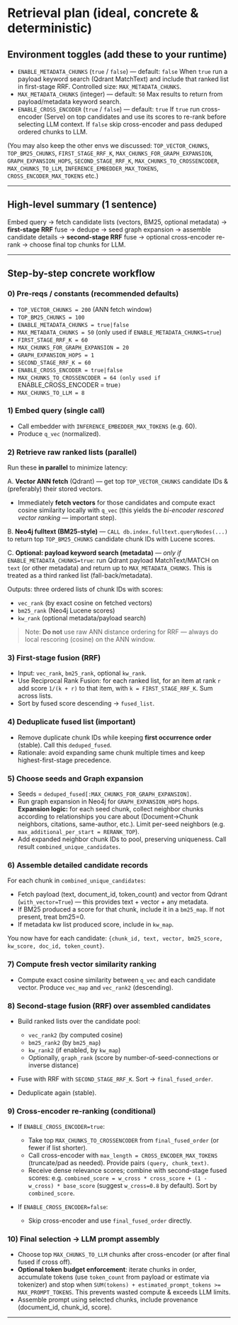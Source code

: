 # Retrieval plan (ideal, concrete & deterministic)

## Environment toggles (add these to your runtime)

* `ENABLE_METADATA_CHUNKS` (`true` / `false`) — default: `false`
  When `true` run a payload keyword search (Qdrant MatchText) and include that ranked list in first-stage RRF. Controlled size: `MAX_METADATA_CHUNKS`.
* `MAX_METADATA_CHUNKS` (integer) — default: `50`
  Max results to return from payload/metadata keyword search.
* `ENABLE_CROSS_ENCODER` (`true` / `false`) — default: `true`
  If `true` run cross-encoder (Serve) on top candidates and use its scores to re-rank before selecting LLM context. If `false` skip cross-encoder and pass deduped ordered chunks to LLM.

(You may also keep the other envs we discussed: `TOP_VECTOR_CHUNKS`, `TOP_BM25_CHUNKS`, `FIRST_STAGE_RRF_K`, `MAX_CHUNKS_FOR_GRAPH_EXPANSION`, `GRAPH_EXPANSION_HOPS`, `SECOND_STAGE_RRF_K`, `MAX_CHUNKS_TO_CROSSENCODER`, `MAX_CHUNKS_TO_LLM`, `INFERENCE_EMBEDDER_MAX_TOKENS`, `CROSS_ENCODER_MAX_TOKENS` etc.)

---

## High-level summary (1 sentence)

Embed query → fetch candidate lists (vectors, BM25, optional metadata) → **first-stage RRF** fuse → dedupe → seed graph expansion → assemble candidate details → **second-stage RRF** fuse → optional cross-encoder re-rank → choose final top chunks for LLM.

---

## Step-by-step concrete workflow

### 0) Pre-reqs / constants (recommended defaults)

* `TOP_VECTOR_CHUNKS = 200` (ANN fetch window)
* `TOP_BM25_CHUNKS = 100`
* `ENABLE_METADATA_CHUNKS = true|false`
* `MAX_METADATA_CHUNKS = 50` (only used if `ENABLE_METADATA_CHUNKS=true`)
* `FIRST_STAGE_RRF_K = 60`
* `MAX_CHUNKS_FOR_GRAPH_EXPANSION = 20`
* `GRAPH_EXPANSION_HOPS = 1`
* `SECOND_STAGE_RRF_K = 60`
* `ENABLE_CROSS_ENCODER = true|false` 
* `MAX_CHUNKS_TO_CROSSENCODER = 64 (only used if `ENABLE_CROSS_ENCODER = true`)`
* `MAX_CHUNKS_TO_LLM = 8`


### 1) Embed query (single call)

* Call embedder with `INFERENCE_EMBEDDER_MAX_TOKENS` (e.g. 60).
* Produce `q_vec` (normalized).

### 2) Retrieve raw ranked lists (parallel)

Run these **in parallel** to minimize latency:

A. **Vector ANN fetch** (Qdrant) — get top `TOP_VECTOR_CHUNKS` candidate IDs & (preferably) their stored vectors.

* Immediately **fetch vectors** for those candidates and compute exact cosine similarity locally with `q_vec` (this yields the *bi-encoder rescored vector ranking* — important step).

B. **Neo4j fulltext (BM25-style)** — `CALL db.index.fulltext.queryNodes(...)` to return top `TOP_BM25_CHUNKS` candidate chunk IDs with Lucene scores.

C. **Optional: payload keyword search (metadata)** — *only if* `ENABLE_METADATA_CHUNKS=true`: run Qdrant payload MatchText/MATCH on `text` (or other metadata) and return up to `MAX_METADATA_CHUNKS`. This is treated as a third ranked list (fall-back/metadata).

Outputs: three ordered lists of chunk IDs with scores:

* `vec_rank` (by exact cosine on fetched vectors)
* `bm25_rank` (Neo4j Lucene scores)
* `kw_rank` (optional metadata/payload search)

> Note: **Do not** use raw ANN distance ordering for RRF — always do local rescoring (cosine) on the ANN window.

### 3) First-stage fusion (RRF)

* Input: `vec_rank`, `bm25_rank`, optional `kw_rank`.
* Use Reciprocal Rank Fusion: for each ranked list, for an item at rank `r` add score `1/(k + r)` to that item, with `k = FIRST_STAGE_RRF_K`. Sum across lists.
* Sort by fused score descending → `fused_list`.

### 4) Deduplicate fused list (important)

* Remove duplicate chunk IDs while keeping **first occurrence order** (stable). Call this `deduped_fused`.
* Rationale: avoid expanding same chunk multiple times and keep highest-first-stage precedence.

### 5) Choose seeds and Graph expansion

* Seeds = `deduped_fused[:MAX_CHUNKS_FOR_GRAPH_EXPANSION]`.
* Run graph expansion in Neo4j for `GRAPH_EXPANSION_HOPS` hops. **Expansion logic:** for each seed chunk, collect neighbor chunks according to relationships you care about (Document→Chunk neighbors, citations, same-author, etc.). Limit per-seed neighbors (e.g. `max_additional_per_start = RERANK_TOP`).
* Add expanded neighbor chunk IDs to pool, preserving uniqueness. Call result `combined_unique_candidates`.

### 6) Assemble detailed candidate records

For each chunk in `combined_unique_candidates`:

* Fetch payload (text, document_id, token_count) and vector from Qdrant (`with_vector=True`) — this provides text + vector + any metadata.
* If BM25 produced a score for that chunk, include it in a `bm25_map`. If not present, treat bm25=0.
* If metadata kw list produced score, include in `kw_map`.

You now have for each candidate: `{chunk_id, text, vector, bm25_score, kw_score, doc_id, token_count}`.

### 7) Compute fresh vector similarity ranking

* Compute exact cosine similarity between `q_vec` and each candidate vector. Produce `vec_map` and `vec_rank2` (descending).

### 8) Second-stage fusion (RRF) over assembled candidates

* Build ranked lists over the candidate pool:

  * `vec_rank2` (by computed cosine)
  * `bm25_rank2` (by `bm25_map`)
  * `kw_rank2` (if enabled, by `kw_map`)
  * Optionally, `graph_rank` (score by number-of-seed-connections or inverse distance)
* Fuse with RRF with `SECOND_STAGE_RRF_K`. Sort -> `final_fused_order`.
* Deduplicate again (stable).

### 9) Cross-encoder re-ranking (conditional)

* If `ENABLE_CROSS_ENCODER=true`:

  * Take top `MAX_CHUNKS_TO_CROSSENCODER` from `final_fused_order` (or fewer if list shorter).
  * Call cross-encoder with `max_length = CROSS_ENCODER_MAX_TOKENS` (truncate/pad as needed). Provide pairs `(query, chunk_text)`.
  * Receive dense relevance scores; combine with second-stage fused scores: e.g. `combined_score = w_cross * cross_score + (1 - w_cross) * base_score` (suggest `w_cross=0.8` by default). Sort by `combined_score`.
* If `ENABLE_CROSS_ENCODER=false`:

  * Skip cross-encoder and use `final_fused_order` directly.

### 10) Final selection → LLM prompt assembly

* Choose top `MAX_CHUNKS_TO_LLM` chunks after cross-encoder (or after final fused if cross off).
* **Optional token budget enforcement**: iterate chunks in order, accumulate tokens (use `token_count` from payload or estimate via tokenizer) and stop when `SUM(tokens) + estimated_prompt_tokens >= MAX_PROMPT_TOKENS`. This prevents wasted compute & exceeds LLM limits.
* Assemble prompt using selected chunks, include provenance (document_id, chunk_id, score).

---
